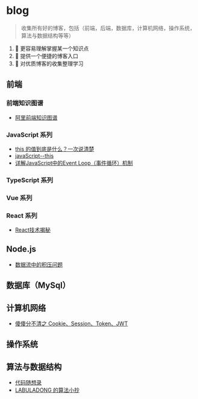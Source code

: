 # blog

> 收集所有好的博客，包括（前端，后端，数据库，计算机网络，操作系统，算法与数据结构等等）

1. 🍔 更容易理解掌握某一个知识点
2. 🍔 提供一个便捷的博客入口
3. 🍔 对优质博客的收集整理学习

## 前端

### 前端知识图谱

- [阿里前端知识图谱]( https://f2e.tech/)

### JavaScript 系列
- [this 的值到底是什么？一次说清楚](https://zhuanlan.zhihu.com/p/23804247)
- [javaScript--this](https://mp.weixin.qq.com/s/hYm0JgBI25grNG_2sCRlTA)
- [详解JavaScript中的Event Loop（事件循环）机制](https://zhuanlan.zhihu.com/p/33058983)
### TypeScript 系列
### Vue 系列
### React 系列
- [React技术揭秘](https://react.iamkasong.com/)
## Node.js
- [数据流中的积压问题](https://nodejs.org/zh-cn/docs/guides/backpressuring-in-streams/)
## 数据库（MySql）
## 计算机网络
- [傻傻分不清之 Cookie、Session、Token、JWT](https://juejin.cn/post/6844904034181070861)
## 操作系统
## 算法与数据结构
- [代码随想录](https://programmercarl.com/)
- [LABULADONG 的算法小抄](https://labuladong.github.io/algo/)
